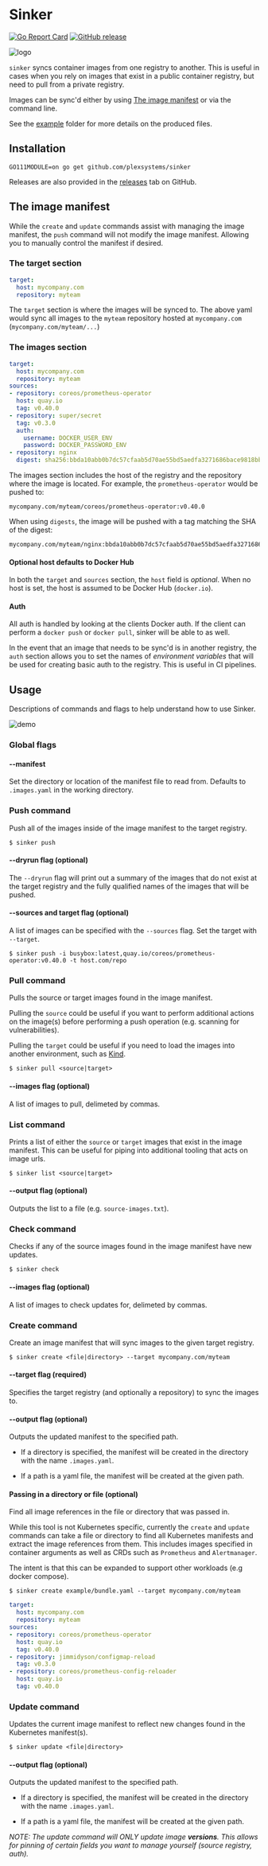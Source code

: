 # Sinker

[![Go Report Card](https://goreportcard.com/badge/github.com/plexsystems/sinker)](https://goreportcard.com/report/github.com/plexsystems/sinker)
[![GitHub release](https://img.shields.io/github/release/plexsystems/sinker.svg)](https://github.com/plexsystems/sinker/releases)

![logo](assets/logo.png)

`sinker` syncs container images from one registry to another. This is useful in cases when you rely on images that exist in a public container registry, but need to pull from a private registry.

Images can be sync'd either by using [The image manifest](#the-image-manifest) or via the command line.

See the [example](https://github.com/plexsystems/sinker/tree/main/example) folder for more details on the produced files.

## Installation

`GO111MODULE=on go get github.com/plexsystems/sinker`

Releases are also provided in the [releases](https://github.com/plexsystems/sinker/releases) tab on GitHub.

## The image manifest

While the `create` and `update` commands assist with managing the image manifest, the `push` command will not modify the image manifest. Allowing you to manually control the manifest if desired.

### The target section

```yaml
target:
  host: mycompany.com
  repository: myteam
```

The `target` section is where the images will be synced to. The above yaml would sync all images to the `myteam` repository hosted at `mycompany.com` (`mycompany.com/myteam/...`)

### The images section

```yaml
target:
  host: mycompany.com
  repository: myteam
sources:
- repository: coreos/prometheus-operator
  host: quay.io
  tag: v0.40.0
- repository: super/secret
  tag: v0.3.0
  auth:
    username: DOCKER_USER_ENV
    password: DOCKER_PASSWORD_ENV
- repository: nginx
  digest: sha256:bbda10abb0b7dc57cfaab5d70ae55bd5aedfa3271686bace9818bba84cd22c29
```

The images section includes the host of the registry and the repository where the image is located. For example, the `prometheus-operator` would be pushed to:

```text
mycompany.com/myteam/coreos/prometheus-operator:v0.40.0
```

When using `digests`, the image will be pushed with a tag matching the SHA of the digest:

```text
mycompany.com/myteam/nginx:bbda10abb0b7dc57cfaab5d70ae55bd5aedfa3271686bace9818bba84cd22c29
```

#### Optional host defaults to Docker Hub

In both the `target` and `sources` section, the `host` field is _optional_. When no host is set, the host is assumed to be Docker Hub (`docker.io`).

#### Auth

All auth is handled by looking at the clients Docker auth. If the client can perform a `docker push` or `docker pull`, sinker will be able to as well.

In the event that an image that needs to be sync'd is in another registry, the `auth` section allows you to set the names of _environment variables_ that will be used for creating basic auth to the registry. This is useful in CI pipelines.

## Usage

Descriptions of commands and flags to help understand how to use Sinker.

![demo](assets/sinker-demo.gif)

### Global flags

#### --manifest

Set the directory or location of the manifest file to read from. Defaults to `.images.yaml` in the working directory.

### Push command

Push all of the images inside of the image manifest to the target registry.

```shell
$ sinker push
```

#### --dryrun flag (optional)

The `--dryrun` flag will print out a summary of the images that do not exist at the target registry and the fully qualified names of the images that will be pushed.

#### --sources and target flag (optional)

A list of images can be specified with the `--sources` flag. Set the target with `--target`.

```shell
$ sinker push -i busybox:latest,quay.io/coreos/prometheus-operator:v0.40.0 -t host.com/repo
```

### Pull command

Pulls the source or target images found in the image manifest.

Pulling the `source` could be useful if you want to perform additional actions on the image(s) before performing a push operation (e.g. scanning for vulnerabilities).

Pulling the `target` could be useful if you need to load the images into another environment, such as [Kind](https://github.com/kubernetes-sigs/kind).

```shell
$ sinker pull <source|target>
```

#### --images flag (optional)

A list of images to pull, delimeted by commas.

### List command

Prints a list of either the `source` or `target` images that exist in the image manifest. This can be useful for piping into additional tooling that acts on image urls.

```shell
$ sinker list <source|target>
```

#### --output flag (optional)

Outputs the list to a file (e.g. `source-images.txt`).

### Check command

Checks if any of the source images found in the image manifest have new updates.

```shell
$ sinker check
```

#### --images flag (optional)

A list of images to check updates for, delimeted by commas.

### Create command

Create an image manifest that will sync images to the given target registry.

```shell
$ sinker create <file|directory> --target mycompany.com/myteam
```

#### --target flag (required)

Specifies the target registry (and optionally a repository) to sync the images to.

#### --output flag (optional)

Outputs the updated manifest to the specified path.

- If a directory is specified, the manifest will be created in the directory with the name `.images.yaml`.

- If a path is a yaml file, the manifest will be created at the given path.

#### Passing in a directory or file (optional)

Find all image references in the file or directory that was passed in.

While this tool is not Kubernetes specific, currently the `create` and `update` commands can take a file or directory to find all Kubernetes manifests and extract the image references from them. This includes images specified in container arguments as well as CRDs such as `Prometheus` and `Alertmanager`.

The intent is that this can be expanded to support other workloads (e.g docker compose).

```shell
$ sinker create example/bundle.yaml --target mycompany.com/myteam
```

```yaml
target:
  host: mycompany.com
  repository: myteam
sources:
- repository: coreos/prometheus-operator
  host: quay.io
  tag: v0.40.0
- repository: jimmidyson/configmap-reload
  tag: v0.3.0
- repository: coreos/prometheus-config-reloader
  host: quay.io
  tag: v0.40.0
```

### Update command

Updates the current image manifest to reflect new changes found in the Kubernetes manifest(s).

```shell
$ sinker update <file|directory>
```

#### --output flag (optional)

Outputs the updated manifest to the specified path.

- If a directory is specified, the manifest will be created in the directory with the name `.images.yaml`.

- If a path is a yaml file, the manifest will be created at the given path.

_NOTE: The update command will ONLY update image **versions**. This allows for pinning of certain fields you want to manage yourself (source registry, auth)._
